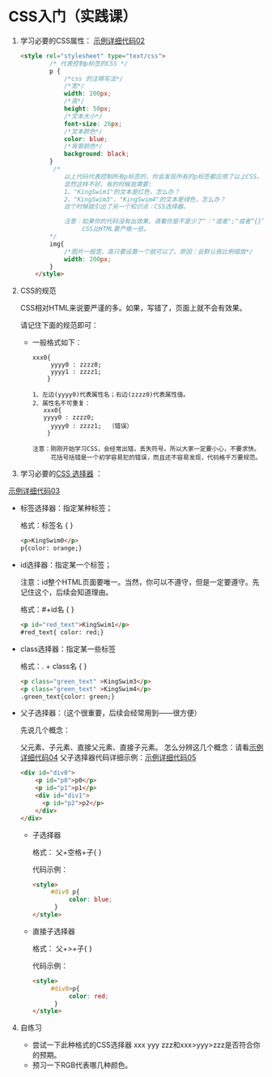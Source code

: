 # CSS入门（实践课）

1. 学习必要的CSS属性：
   [示例详细代码02](代码相关/demo02.html)
   
   ```html
   <style rel="stylesheet" type="text/css">
           /* 代表控制p标签的CSS */
           p {
               /*css 的注释写法*/
               /*宽*/
               width: 200px;
               /*高*/
               height: 50px;
               /*文本大小*/
               font-size: 26px;
               /*文本颜色*/
               color: blue;
               /*背景颜色*/
               background: black;
           }
            /*
               以上代码代表控制所有p标签的，你会发现所有的p标签都应用了以上CSS。
               显然这样不好。有的时候我需要:
               1、"KingSwim1"的文本是红色，怎么办？
               2、"KingSwim3"、"KingSwim4"的文本是绿色，怎么办？
               这个时候就引出了另一个知识点：CSS选择器。
   
               注意：如果你的代码没有出效果。请看你是不是少了"："或者";"或者“{}”
                    CSS比HTML要严格一些。
           */
           img{
               /*图片一般宽、高只要设置一个就可以了。原因：会默认按比例缩放*/
               width: 200px;
           }
       </style>
   ```
   
2. CSS的规范
   
   CSS相对HTML来说要严谨的多。如果，写错了，页面上就不会有效果。

   请记住下面的规范即可：
   
   - 一般格式如下：
   
     ```
     xxx0{ 
          yyyy0 : zzzz0;
          yyyy1 : zzzz1;
         }
           
     1、左边(yyyy0)代表属性名；右边(zzzz0)代表属性值。
     2、属性名不可重复：
        xxx0{ 
        yyyy0 : zzzz0;
          yyyy0 : zzzz1;  （错误）
         }
         
     注意：刚刚开始学习CSS，会经常出错，丢失符号。所以大家一定要小心，不要求快。
          花括号括错是一个初学容易犯的错误，而且还不容易发现，代码格千万要规范。    
     ```
     
     
   
3. 学习必要的[CSS 选择器](http://www.w3school.com.cn/cssref/css_selectors.asp) ：
   

 [示例详细代码03](代码相关/demo03.html)

- 标签选择器：指定某种标签；
  
     格式：标签名 {    }
     
     ```html
     <p>KingSwim0</p>
     p{color: orange;}
     ```
     
- id选择器：指定某一个标签；
  
  注意：id整个HTML页面要唯一。当然，你可以不遵守，但是一定要遵守。先记住这个，后续会知道理由。
  
     格式：#+id名 {    }
  
     ```html
     <p id="red_text">KingSwim1</p>
    #red_text{ color: red;}
     ```
  
 - class选择器：指定某一些标签

   格式：. + class名 {  } 
   
   ```html
   <p class="green_text" >KingSwim3</p>
   <p class="green_text" >KingSwim4</p>
   .green_text{color: green;}	
   ```
   
 - 父子选择器：（这个很重要，后续会经常用到——很方便）

   先说几个概念：

   父元素、子元素、直接父元素、直接子元素。
   怎么分辨这几个概念：请看[示例详细代码04](代码相关/demo04.html)
   父子选择器代码详细示例：[示例详细代码05](代码相关/demo05.html)

     ```html
     <div id="div0">
         <p id="p0">p0</p>
         <p id="p1">p1</p>
         <div id="div1">
           <p id="p2">p2</p>
         </div>
     </div>
     ```

   - 子选择器

     格式： 父+空格+子{  }

     代码示例：

     ```html
     <style>
          #div0 p{
               color: blue;
           }
     </style>
     ```

   - 直接子选择器

     格式： 父+>+子{   }

     代码示例：

     ```html
     <style>
          #div0>p{
               color: red;
           }
     </style>
     ```
4. 自练习

   - 尝试一下此种格式的CSS选择器 xxx yyy zzz和xxx>yyy>zzz是否符合你的预期。
   - 预习一下RGB代表哪几种颜色。
